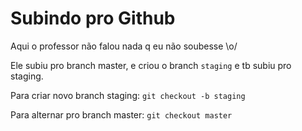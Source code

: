 # Subindo pro Github

Aqui o professor não falou nada q eu não soubesse \o/

Ele subiu pro branch master, e criou o branch `staging` e tb subiu pro staging.

Para criar novo branch staging: `git checkout -b staging`

Para alternar pro branch master: `git checkout master`
